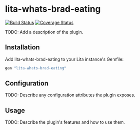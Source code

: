 # lita-whats-brad-eating

[![Build Status](https://travis-ci.org/danielmoralesp/lita-whats-brad-eating.png?branch=master)](https://travis-ci.org/danielmoralesp/lita-whats-brad-eating)
[![Coverage Status](https://coveralls.io/repos/danielmoralesp/lita-whats-brad-eating/badge.png)](https://coveralls.io/r/danielmoralesp/lita-whats-brad-eating)

TODO: Add a description of the plugin.

## Installation

Add lita-whats-brad-eating to your Lita instance's Gemfile:

``` ruby
gem "lita-whats-brad-eating"
```

## Configuration

TODO: Describe any configuration attributes the plugin exposes.

## Usage

TODO: Describe the plugin's features and how to use them.
